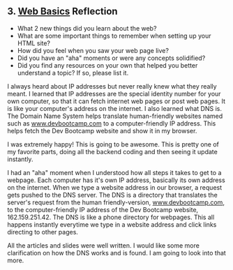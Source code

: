 ## 3. [Web Basics](3_web_basics/readme.md) Reflection

* What 2 new things did you learn about the web?
* What are some important things to remember when setting up your HTML site?
* How did you feel when you saw your web page live?
* Did you have an "aha" moments or were any concepts solidified?
* Did you find any resources on your own that helped you better understand a topic? If so, please list it.

I always heard about IP addresses but never really knew what they really meant. I learned that IP addresses are the special identity number for your own computer, so that it can fetch internet web pages or post web pages. It is like your computer's address on the internet. I also learned what DNS is. The Domain Name System helps translate human-friendly websites named such as www.devbootcamp.com to a computer-friendly IP address. This helps fetch the Dev Bootcamp website and show it in my browser.

I was extremely happy! This is going to be awesome. This is pretty one of my favorite parts, doing all the backend coding and then seeing it update instantly.

I had an "aha" moment when I understood how all steps it takes to get to a webpage. Each computer has it's own IP address, basically its own address on the internet. When we type a website address in our browser, a request gets pushed to the DNS server. The DNS is a directory that translates the server's request from the human friendly-version, www.devbootcamp.com, to the computer-friendly IP address of the Dev Bootcamp website, 162.159.251.42. The DNS is like a phone directory for webpages. This all happens instantly everytime we type in a website address and click links directing to other pages.

All the articles and slides were well written. I would like some more clarification on how the DNS works and is found. I am going to look into that more.